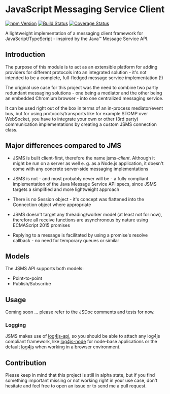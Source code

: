 # JavaScript Messaging Service Client

<a href="https://www.npmjs.com/package/jsms-client"><img alt="npm Version" src="https://img.shields.io/npm/v/jsms-client.svg"></a>
<a href="https://travis-ci.org/rfruesmer/jsms-client"><img alt="Build Status" src="https://travis-ci.org/rfruesmer/jsms-client.svg?branch=master"></a>
<a href="https://codecov.io/gh/rfruesmer/jsms-client"><img alt="Coverage Status" src="https://codecov.io/gh/rfruesmer/jsms-client/master.svg"></a>

A lightweight implementation of a messaging client framework for JavaScript/TypeScript - inspired by the Java™ Message Service API.

## Introduction

The purpose of this module is to act as an extensible platform for adding providers for different protocols into an integrated solution - it's not intended to be a complete, full-fledged message service implementation (!)

The original use case for this project was the need to combine two partly redundant messaging solutions - one being a mediator and the other being an embedded Chromium browser - into one centralized messaging service.

It can be used right out of the box in terms of an in-process mediator/event bus, but for using protocols/transports like for example STOMP over WebSocket, you have to integrate your own or other (3rd party) communication implementations by creating a custom JSMS connection class.

## Major differences compared to JMS

- JSMS is built client-first, therefore the name jsms-*client*. Although it might be run on a server as well e. g. as a Node.js application, it doesn't come with  any concrete server-side messaging implementations
  
- JSMS is not - and most probably never will be - a fully compliant implementation of the Java Message Service API specs, since JSMS targets a simplified and more lightweight approach
  
- There is no Session object - it's concept was flattened into the Connection object where appropriate
  
- JSMS doesn't target any threading/worker model (at least not for now), therefore all receive functions are asynchronous by nature using ECMAScript 2015 promises
  
- Replying to a message is facilitated by using a promise's resolve callback - no need for temporary queues or similar

## Models

The JSMS API supports both models:

- Point-to-point
- Publish/Subscribe

## Usage

Coming soon ... please refer to the JSDoc comments and tests for now.

### Logging

JSMS makes use of [log4js-api](https://www.npmjs.com/package/@log4js-node/log4js-api), so you should be able to attach any log4js compliant framework, like [log4js-node](https://www.npmjs.com/package/log4js) for node-base applications or the default [log4js](https://github.com/stritti/log4js) when working in a browser environment.

## Contribution

Please keep in mind that this project is still in alpha state, but if you find something important missing or not working right in your use case, don't hesitate and feel free to open an issue or to send me a pull request.
